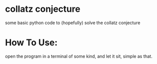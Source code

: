 # collatz conjecture
some basic python code to (hopefully) solve the collatz conjecture

# How To Use:
open the program in a terminal of some kind, and let it sit, simple as that.
